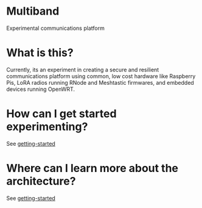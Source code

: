 # Multiband

Experimental communications platform

# What is this?

Currently, its an experiment in creating a secure and resilient communications platform using common, low cost hardware like Raspberry Pis, LoRA radios running RNode and Meshtastic firmwares, and embedded devices running OpenWRT.

# How can I get started experimenting?

See [getting-started](docs/recipe/getting-started.md)

# Where can I learn more about the architecture?

See [getting-started](docs/architecture/overview.md)
